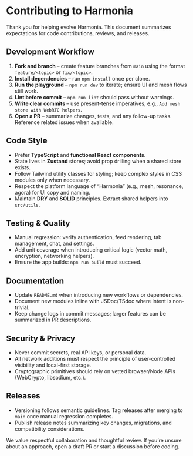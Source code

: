 # Contributing to Harmonia

Thank you for helping evolve Harmonia. This document summarizes expectations for code contributions, reviews, and releases.

## Development Workflow

1. **Fork and branch** – create feature branches from `main` using the format `feature/<topic>` or `fix/<topic>`.
2. **Install dependencies** – run `npm install` once per clone.
3. **Run the playground** – `npm run dev` to iterate; ensure UI and mesh flows still work.
4. **Lint before commit** – `npm run lint` should pass without warnings.
5. **Write clear commits** – use present-tense imperatives, e.g., `Add mesh store with WebRTC helpers`.
6. **Open a PR** – summarize changes, tests, and any follow-up tasks. Reference related issues when available.

## Code Style

- Prefer **TypeScript** and **functional React components**.
- State lives in **Zustand** stores; avoid prop drilling when a shared store exists.
- Follow Tailwind utility classes for styling; keep complex styles in CSS modules only when necessary.
- Respect the platform language of “Harmonia” (e.g., mesh, resonance, agora) for UI copy and naming.
- Maintain **DRY** and **SOLID** principles. Extract shared helpers into `src/utils`.

## Testing & Quality

- Manual regression: verify authentication, feed rendering, tab management, chat, and settings.
- Add unit coverage when introducing critical logic (vector math, encryption, networking helpers).
- Ensure the app builds: `npm run build` must succeed.

## Documentation

- Update `README.md` when introducing new workflows or dependencies.
- Document new modules inline with JSDoc/TSdoc where intent is non-trivial.
- Keep change logs in commit messages; larger features can be summarized in PR descriptions.

## Security & Privacy

- Never commit secrets, real API keys, or personal data.
- All network additions must respect the principle of user-controlled visibility and local-first storage.
- Cryptographic primitives should rely on vetted browser/Node APIs (WebCrypto, libsodium, etc.).

## Releases

- Versioning follows semantic guidelines. Tag releases after merging to `main` once manual regression completes.
- Publish release notes summarizing key changes, migrations, and compatibility considerations.

We value respectful collaboration and thoughtful review. If you’re unsure about an approach, open a draft PR or start a discussion before coding.
